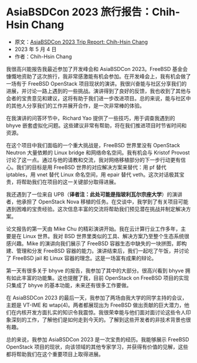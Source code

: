 # AsiaBSDCon 2023 旅行报告：Chih-Hsin Chang

- 原文：[AsiaBSDCon 2023 Trip Report: Chih-Hsin Chang](https://freebsdfoundation.org/blog/asiabsdcon-2023-trip-report/)
- 2023 年 5 月 4 日
- 作者：Chih-Hsin Chang


我很高兴能报告我最近参加了开发峰会和 AsiaBSDCon 2023。FreeBSD 基金会慷慨地资助了这次旅行，我非常感激能有机会参加。在开发峰会上，我有机会做了一场有于 FreeBSD OpenStack 项目现状的演讲。我很兴奋能与社区分享我们的进展，并讨论一路上遇到的一些挑战。演讲得到了良好的反馈，我也收到了其他与会者的宝贵意见和建议，这将有助于我们进一步改进项目。总的来说，能与社区中的其他人分享我们的工作并展开合作，是一次非常棒的体验。

在我演讲的问答环节中，Richard Yao 提供了一些技巧，用于调查我遇到的 bhyve 嵌套虚拟化问题。这些建议非常有帮助，将在我们推进项目时节省时间和资源。

在这个项目中我们面临的一个重大挑战是，FreeBSD 世界里没有 OpenStack Neutron 大量依赖的 Linux bridge 和网络命名空间。我有机会与 Kristof Provost 讨论了这一点。通过与他的请教和交流，我对网络移植部分的下一步行动更有信心。我们的目标是用 FreeBSD 世界的对应解决方案来替代：用 pf 替代 iptables，用 vnet 替代 Linux 命名空间，用 epair 替代 veth。这次对话极其宝贵，将帮助我们在项目的这一关键部分取得进展。

我还遇到了一位来自 UPB（**译者注：此处可能是指玻利瓦尔宗座大学**）的演讲者，他承担了 OpenStack Nova 移植的任务。在交谈中，我学到了有关项目可能遇到困难的宝贵经验。这次信息丰富的交流将帮助我们预见潜在挑战并制定解决方案。

论文报告的第一天由 Mike Chu 的精彩演讲开始。我在云计算行业工作多年，主要是在 Linux 世界。我对 BSD 世界里类似的工具、解决方案乃至整个生态系统很感兴趣。Mike 的演讲向我们展示了 FreeBSD 容器生态中缺失的一块拼图，即构建、管理和分发 FreeBSD 容器的能力。演讲结束后，我们一起吃了午饭，并讨论了 FreeBSD jail 和 Linux 容器的理念。这是一场富有成果的辩论。

第一天有很多关于 bhyve 的报告，我参加了其中的大部分。很高兴看到 bhyve 拥有如此丰富的功能集。这也提醒了我，目前 OpenStack on FreeBSD 项目的实现只集成了 bhyve 的基本功能，未来还有很多工作要做。

在 AsiaBSDCon 2023 的最后一天，我参加了两场由我大学的同学主持的会议，主题是 VT-IME 和 wtap(4)。两者都展现出为 FreeBSD 做出贡献的巨大潜力，他们在内核开发方面扎实的知识令我震惊。我很荣幸能与他们面对面讨论这些令人印象深刻的工作，了解他们是如何走到今天的。了解到这些开发者的非技术背景也很有趣。

总的来说，我参加 AsiaBSDCon 2023 是一次宝贵的经历。我能够展示 FreeBSD OpenStack 项目的现状，向该领域的其他专家学习，并获得有价值的见解，这些都将帮助我们在这个重要项目上取得进展。
